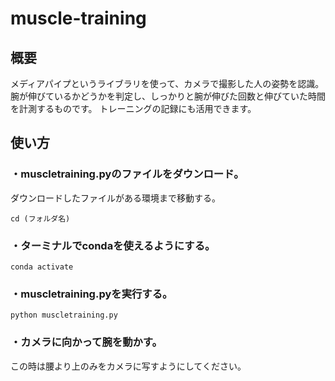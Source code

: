 # muscle-training

## 概要
メディアパイプというライブラリを使って、カメラで撮影した人の姿勢を認識。腕が伸びているかどうかを判定し、しっかりと腕が伸びた回数と伸びていた時間を計測するものです。
トレーニングの記録にも活用できます。


## 使い方
### ・muscletraining.pyのファイルをダウンロード。
ダウンロードしたファイルがある環境まで移動する。

`cd (フォルダ名)`

### ・ターミナルでcondaを使えるようにする。

`conda activate`

### ・muscletraining.pyを実行する。

`python muscletraining.py`

### ・カメラに向かって腕を動かす。
この時は腰より上のみをカメラに写すようにしてください。
